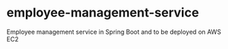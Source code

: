 # employee-management-service
Employee management service in Spring Boot and to be deployed on AWS EC2
